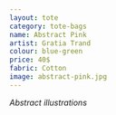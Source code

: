 ```yaml
---
layout: tote
category: tote-bags
name: Abstract Pink
artist: Gratia Trand
colour: blue-green
price: 40$
fabric: Cotton
image: abstract-pink.jpg
---
```


*Abstract illustrations*